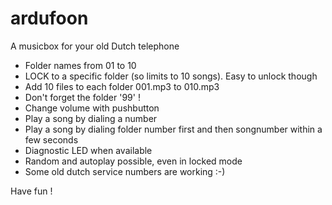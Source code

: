 # ardufoon
A musicbox for your old Dutch telephone

* Folder names from 01 to 10
* LOCK to a specific folder (so limits to 10 songs).
  Easy to unlock though
* Add 10 files to each folder 001.mp3 to 010.mp3
* Don't forget the folder '99' !
* Change volume with pushbutton 
* Play a song by dialing a number
* Play a song by dialing folder number first and then songnumber within a few seconds
* Diagnostic LED when available
* Random and autoplay possible, even in locked mode
* Some old dutch service numbers are working :-)

Have fun !
